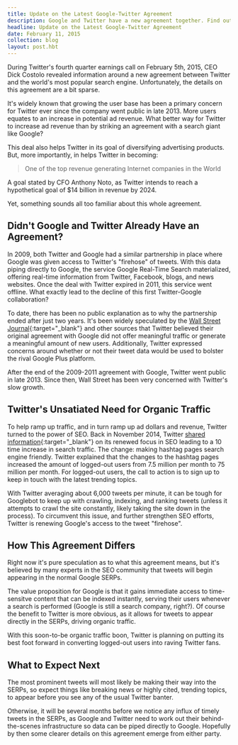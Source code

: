 ```yaml
---
title: Update on the Latest Google-Twitter Agreement
description: Google and Twitter have a new agreement together. Find out if this is any different than their brief 2009 partnership.
headline: Update on the Latest Google-Twitter Agreement
date: February 11, 2015
collection: blog
layout: post.hbt
---
```


During Twitter's fourth quarter earnings call on February 5th, 2015, CEO Dick Costolo revealed information around a new agreement between Twitter and the world's most popular search engine. Unfortunately, the details on this agreement are a bit sparse.

It's widely known that growing the user base has been a primary concern for Twitter ever since the company went public in late 2013. More users equates to an increase in potential ad revenue. What better way for Twitter to increase ad revenue than by striking an agreement with a search giant like Google?

This deal also helps Twitter in its goal of diversifying advertising products. But, more importantly, in helps Twitter in becoming:

>One of the top revenue generating Internet companies in the World

A goal stated by CFO Anthony Noto, as Twitter intends to reach a hypothetical goal of $14 billion in revenue by 2024.

Yet, something sounds all too familiar about this whole agreement.

## Didn't Google and Twitter Already Have an Agreement?

In 2009, both Twitter and Google had a similar partnership in place where Google was given access to Twitter's "firehose" of tweets. With this data piping directly to Google, the service Google Real-Time Search materialized, offering real-time information from Twitter, Facebook, blogs, and news websites. Once the deal with Twitter expired in 2011, this service went offline. What exactly lead to the decline of this first Twitter-Google collaboration?

To date, there has been no public explanation as to why the partnership ended after just two years. It's been widely speculated by the [Wall Street Journal](http://www.wsj.com/articles/twitter-strikes-search-deal-with-google-to-surface-tweets-1423110651){:target="_blank"} and other sources that Twitter believed their original agreement with Google did not offer meaningful traffic or generate a meaningful amount of new users. Additionally, Twitter expressed concerns around whether or not their tweet data would be used to bolster the rival Google Plus platform.

After the end of the 2009-2011 agreement with Google, Twitter went public in late 2013. Since then, Wall Street has been very concerned with Twitter's slow growth.

## Twitter's Unsatiated Need for Organic Traffic

To help ramp up traffic, and in turn ramp up ad dollars and revenue, Twitter turned to the power of SEO. Back in November 2014, Twitter [shared information](http://searchengineland.com/twitter-seo-more-visitors-208160){:target="_blank"} on its renewed focus in SEO leading to a 10 time increase in search traffic. The change: making hashtag pages search engine friendly. Twitter explained that the changes to the hashtag pages increased the amount of logged-out users from 7.5 million per month to 75 million per month. For logged-out users, the call to action is to sign up to keep in touch with the latest trending topics.

With Twitter averaging about 6,000 tweets per minute, it can be tough for Googlebot to keep up with crawling, indexing, and ranking tweets (unless it attempts to crawl the site constantly, likely taking the site down in the process). To circumvent this issue, and further strengthen SEO efforts, Twitter is renewing Google's access to the tweet "firehose".

## How This Agreement Differs

Right now it's pure speculation as to what this agreement means, but it's believed by many experts in the SEO community that tweets will begin appearing in the normal Google SERPs.

The value proposition for Google is that it gains immediate access to time-sensitve content that can be indexed instantly, serving their users whenever a search is performed (Google is still a search company, right?). Of course the benefit to Twitter is more obvious, as it allows for tweets to appear directly in the SERPs, driving organic traffic.

With this soon-to-be organic traffic boon, Twitter is planning on putting its best foot forward in converting logged-out users into raving Twitter fans.

## What to Expect Next

The most prominent tweets will most likely be making their way into the SERPs, so expect things like breaking news or highly cited, trending topics, to appear before you see any of the usual Twitter banter.

Otherwise, it will be several months before we notice any influx of timely tweets in the SERPs, as Google and Twitter need to work out their behind-the-scenes infrastructure so data can be piped directly to Google. Hopefully by then some clearer details on this agreement emerge from either party.
